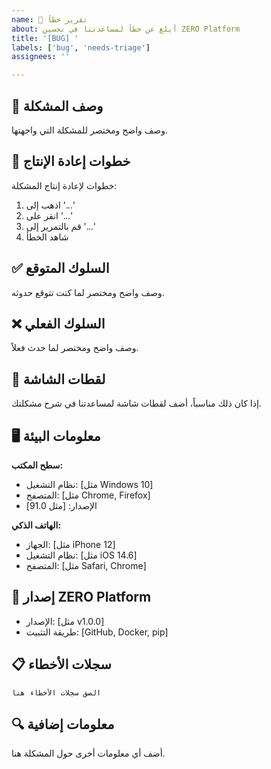 ```yaml
---
name: 🐛 تقرير خطأ
about: أبلغ عن خطأ لمساعدتنا في تحسين ZERO Platform
title: '[BUG] '
labels: ['bug', 'needs-triage']
assignees: ''

---
```


## 🐛 وصف المشكلة
وصف واضح ومختصر للمشكلة التي واجهتها.

## 🔄 خطوات إعادة الإنتاج
خطوات لإعادة إنتاج المشكلة:
1. اذهب إلى '...'
2. انقر على '...'
3. قم بالتمرير إلى '...'
4. شاهد الخطأ

## ✅ السلوك المتوقع
وصف واضح ومختصر لما كنت تتوقع حدوثه.

## ❌ السلوك الفعلي
وصف واضح ومختصر لما حدث فعلاً.

## 📸 لقطات الشاشة
إذا كان ذلك مناسباً، أضف لقطات شاشة لمساعدتنا في شرح مشكلتك.

## 🖥️ معلومات البيئة
**سطح المكتب:**
 - نظام التشغيل: [مثل Windows 10]
 - المتصفح: [مثل Chrome, Firefox]
 - الإصدار: [مثل 91.0]

**الهاتف الذكي:**
 - الجهاز: [مثل iPhone 12]
 - نظام التشغيل: [مثل iOS 14.6]
 - المتصفح: [مثل Safari, Chrome]

## 🔧 إصدار ZERO Platform
 - الإصدار: [مثل v1.0.0]
 - طريقة التثبيت: [GitHub, Docker, pip]

## 📋 سجلات الأخطاء
```
الصق سجلات الأخطاء هنا
```

## 🔍 معلومات إضافية
أضف أي معلومات أخرى حول المشكلة هنا.